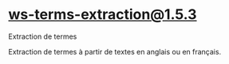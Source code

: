 # ws-terms-extraction@1.5.3

Extraction de termes

Extraction de termes à partir de textes en anglais ou en français.
